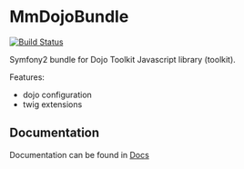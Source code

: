 MmDojoBundle
============

[![Build Status](https://secure.travis-ci.org/maastermedia/DojoBundle.png?branch=master)](http://travis-ci.org/maastermedia/DojoBundle)

Symfony2 bundle for Dojo Toolkit Javascript library (toolkit).

Features:

- dojo configuration
- twig extensions

## Documentation

Documentation can be found in [Docs](Resources/doc/index.md)
